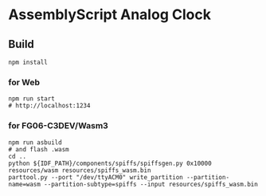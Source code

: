 # AssemblyScript Analog Clock

## Build

```
npm install
```

### for Web

```
npm run start
# http://localhost:1234
```

### for FG06-C3DEV/Wasm3

```
npm run asbuild
# and flash .wasm
cd ..
python ${IDF_PATH}/components/spiffs/spiffsgen.py 0x10000 resources/wasm resources/spiffs_wasm.bin
parttool.py --port "/dev/ttyACM0" write_partition --partition-name=wasm --partition-subtype=spiffs --input resources/spiffs_wasm.bin
```
